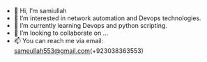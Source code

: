- 👋 Hi, I’m samiullah
- 👀 I’m interested in network automation and Devops technologies.
- 🌱 I’m currently learning Devops and python scripting.
- 💞️ I’m looking to collaborate on ...
- 📫 You can reach me via email: sameullah553@gmail.com(+923038363553)

<!---
samiullah553/samiullah553 is a ✨ special ✨ repository because its `README.md` (this file) appears on your GitHub profile.
You can click the Preview link to take a look at your changes.
--->
